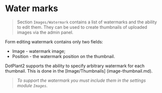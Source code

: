 # Water marks

> Section `Images/Watermark` contains a list of watermarks and the ability to edit them. They can be used to create thumbnails of uploaded images via the admin panel.

Form editing watermark contains only two fields:

* Image - watermark image;
* Position - the watermark position on the thumbnail.

DotPlant2 supports the ability to specify arbitrary watermark for each thumbnail. This is done in the [Image/Thumbnails] (image-thumbnail.md).

> *To support the watermark you must include them in the settings module `Images`.*